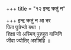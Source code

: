+++
title = "१२ इन्द्र क्रतुं न"

+++
इन्द्र क्रतुं न आ भर  
पिता पुत्रेभ्यो यथा ।  
शिक्षा णो अस्मिन् पुरुहूत वाजिनि  
जीवा ज्योतिर् अशीमहि ॥